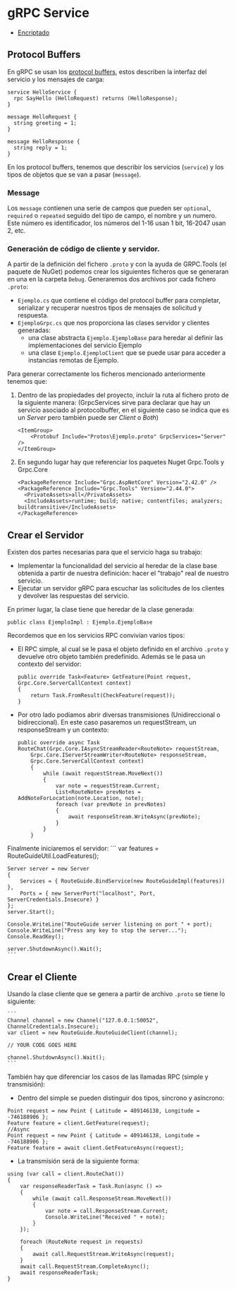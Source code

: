 ﻿# gRPC Service

- [Encriptado]([https://github.com/balalofernandez/gRPC-example/encryption.md](https://github.com/balalofernandez/gRPC-example/blob/e23abf35526e1b518e1164d8cdaf66be5e247cfa/encryption.md))

## Protocol Buffers

En gRPC se usan los [protocol buffers](https://developers.google.com/protocol-buffers/docs/overview), estos describen la interfaz del servicio y los mensajes de carga:

```
service HelloService {
  rpc SayHello (HelloRequest) returns (HelloResponse);
}

message HelloRequest {
  string greeting = 1;
}

message HelloResponse {
  string reply = 1;
}
```

En los protocol buffers, tenemos que describir los servicios (`service`) y los tipos de objetos que se van a pasar (`message`).

### Message

Los `message` contienen una serie de campos que pueden ser `optional`, `required` o `repeated` seguido del tipo de campo, el nombre y un numero. Este número es identificador, los números del 1-16 usan 1 bit, 16-2047 usan 2, etc.

### Generación de código de cliente y servidor.

A partir de la definición del fichero `.proto` y con la ayuda de GRPC.Tools (el paquete de NuGet) podemos crear los siguientes ficheros que se generaran en una en la carpeta `Debug`. Generaremos dos archivos por cada fichero `.proto`:
- `Ejemplo.cs` que contiene el código del protocol buffer para completar, serializar y recuperar nuestros tipos de mensajes de solicitud y respuesta.
- `EjemploGrpc.cs` que nos proporciona las clases servidor y clientes generadas:
	+ una clase abstracta `Ejemplo.EjemploBase` para heredar al definir las implementaciones del servicio Ejemplo
	+ una clase `Ejemplo.EjemploClient` que se puede usar para acceder a instancias remotas de Ejemplo.


Para generar correctamente los ficheros mencionado anteriormente tenemos que:
1. Dentro de las propiedades del proyecto, incluir la ruta al fichero proto de la siguiente manera: (GrpcServices sirve para declarar que hay un servicio asociado al protocolbuffer, en el siguiente caso se indica que es un _Server_ pero también puede ser _Client_ o _Both_)
	```
	<ItemGroup>
		<Protobuf Include="Protos\Ejemplo.proto" GrpcServices="Server" />
	</ItemGroup>
	```
2. En segundo lugar hay que referenciar los paquetes Nuget Grpc.Tools y Grpc.Core
	```
    <PackageReference Include="Grpc.AspNetCore" Version="2.42.0" />
    <PackageReference Include="Grpc.Tools" Version="2.44.0">
      <PrivateAssets>all</PrivateAssets>
      <IncludeAssets>runtime; build; native; contentfiles; analyzers; buildtransitive</IncludeAssets>
    </PackageReference>
	```
## Crear el Servidor

Existen dos partes necesarias para que el servicio haga su trabajo:
- Implementar la funcionalidad del servicio al heredar de la clase base obtenida a partir de nuestra definición: hacer el "trabajo" real de nuestro servicio.
- Ejecutar un servidor gRPC para escuchar las solicitudes de los clientes y devolver las respuestas del servicio. 

En primer lugar, la clase tiene que heredar de la clase generada:
```
public class EjemploImpl : Ejemplo.EjemploBase
```

Recordemos que en los servicios RPC convivían varios tipos:
- El RPC simple, al cual se le pasa el objeto definido en el archivo `.proto` y devuelve otro objeto también predefinido. Además se le pasa un contexto del servidor:
	```
    public override Task<Feature> GetFeature(Point request, Grpc.Core.ServerCallContext context)
	{
		return Task.FromResult(CheckFeature(request));
	}
	```
- Por otro lado podíamos abrir diversas transmisiones (Unidireccional o bidireccional). En este caso pasaremos un requestStream, un responseStream y un contexto:
	```
	public override async Task RouteChat(Grpc.Core.IAsyncStreamReader<RouteNote> requestStream,
		Grpc.Core.IServerStreamWriter<RouteNote> responseStream,
		Grpc.Core.ServerCallContext context)
		{
			while (await requestStream.MoveNext())
			{
				var note = requestStream.Current;
				List<RouteNote> prevNotes = AddNoteForLocation(note.Location, note);
				foreach (var prevNote in prevNotes)
				{
					await responseStream.WriteAsync(prevNote);
				}
			}
		}
	```

Finalmente iniciaremos el servidor:
	```
	var features = RouteGuideUtil.LoadFeatures();

	Server server = new Server
	{
		Services = { RouteGuide.BindService(new RouteGuideImpl(features)) },
		Ports = { new ServerPort("localhost", Port, ServerCredentials.Insecure) }
	};
	server.Start();

	Console.WriteLine("RouteGuide server listening on port " + port);
	Console.WriteLine("Press any key to stop the server...");
	Console.ReadKey();

	server.ShutdownAsync().Wait();
	```
	
## Crear el Cliente

Usando la clase cliente que se genera a partir de archivo `.proto` se tiene lo siguiente:

	```
	Channel channel = new Channel("127.0.0.1:50052", ChannelCredentials.Insecure);
	var client = new RouteGuide.RouteGuideClient(channel);

	// YOUR CODE GOES HERE

	channel.ShutdownAsync().Wait();
	```

También hay que diferenciar los casos de las llamadas RPC (simple y transmisión):
- Dentro del simple se pueden distinguir dos tipos, síncrono y asíncrono:
```
Point request = new Point { Latitude = 409146138, Longitude = -746188906 };
Feature feature = client.GetFeature(request);
//Async
Point request = new Point { Latitude = 409146138, Longitude = -746188906 };
Feature feature = await client.GetFeatureAsync(request);
```
- La transmisión será de la siguiente forma:
```
using (var call = client.RouteChat())
{
    var responseReaderTask = Task.Run(async () =>
    {
        while (await call.ResponseStream.MoveNext())
        {
            var note = call.ResponseStream.Current;
            Console.WriteLine("Received " + note);
        }
    });

    foreach (RouteNote request in requests)
    {
        await call.RequestStream.WriteAsync(request);
    }
    await call.RequestStream.CompleteAsync();
    await responseReaderTask;
}
```
